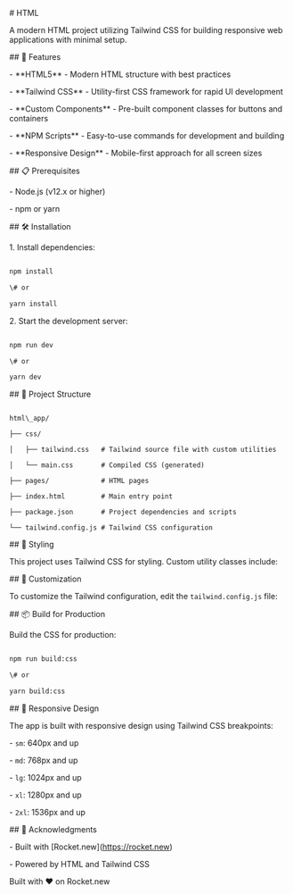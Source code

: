 \# HTML



A modern HTML project utilizing Tailwind CSS for building responsive web applications with minimal setup.



\## 🚀 Features



\- \*\*HTML5\*\* - Modern HTML structure with best practices

\- \*\*Tailwind CSS\*\* - Utility-first CSS framework for rapid UI development

\- \*\*Custom Components\*\* - Pre-built component classes for buttons and containers

\- \*\*NPM Scripts\*\* - Easy-to-use commands for development and building

\- \*\*Responsive Design\*\* - Mobile-first approach for all screen sizes



\## 📋 Prerequisites



\- Node.js (v12.x or higher)

\- npm or yarn



\## 🛠️ Installation



1\. Install dependencies:

```bash

npm install

\# or

yarn install

```



2\. Start the development server:

```bash

npm run dev

\# or

yarn dev

```



\## 📁 Project Structure



```

html\_app/

├── css/

│   ├── tailwind.css   # Tailwind source file with custom utilities

│   └── main.css       # Compiled CSS (generated)

├── pages/             # HTML pages

├── index.html         # Main entry point

├── package.json       # Project dependencies and scripts

└── tailwind.config.js # Tailwind CSS configuration

```



\## 🎨 Styling



This project uses Tailwind CSS for styling. Custom utility classes include:





\## 🧩 Customization



To customize the Tailwind configuration, edit the `tailwind.config.js` file:





\## 📦 Build for Production



Build the CSS for production:



```bash

npm run build:css

\# or

yarn build:css

```



\## 📱 Responsive Design



The app is built with responsive design using Tailwind CSS breakpoints:



\- `sm`: 640px and up

\- `md`: 768px and up

\- `lg`: 1024px and up

\- `xl`: 1280px and up

\- `2xl`: 1536px and up



\## 🙏 Acknowledgments



\- Built with \[Rocket.new](https://rocket.new)

\- Powered by HTML and Tailwind CSS



Built with ❤️ on Rocket.new



